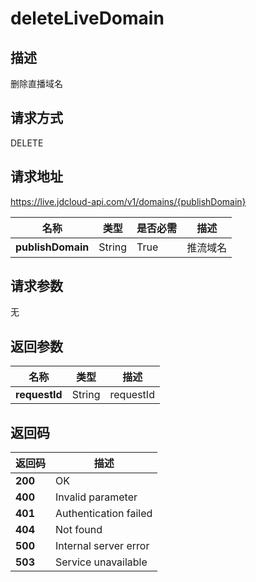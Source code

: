 # deleteLiveDomain


## 描述
删除直播域名

## 请求方式
DELETE

## 请求地址
https://live.jdcloud-api.com/v1/domains/{publishDomain}

|名称|类型|是否必需|描述|
|---|---|---|---|
|**publishDomain**|String|True|推流域名|

## 请求参数
无


## 返回参数
|名称|类型|描述|
|---|---|---|
|**requestId**|String|requestId|


## 返回码
|返回码|描述|
|---|---|
|**200**|OK|
|**400**|Invalid parameter|
|**401**|Authentication failed|
|**404**|Not found|
|**500**|Internal server error|
|**503**|Service unavailable|
